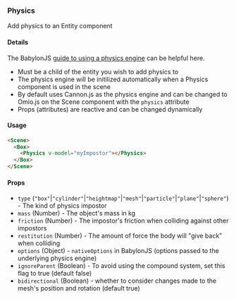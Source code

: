 ### Physics

Add physics to an Entity component

#### Details

The BabylonJS [guide to using a physics engine](http://doc.babylonjs.com/how_to/using_the_physics_engine) can be helpful here.

 - Must be a child of the entity you wish to add physics to
 - The physics engine will be initilized automatically when a Physics component is used in the scene
 - By default uses Cannon.js as the physics engine and can be changed to Omio.js on the Scene component with the `physics` attribute
 - Props (attributes) are reactive and can be changed dynamically

#### Usage

```html
<Scene>
  <Box>
    <Physics v-model="myImpostor"></Physics>
  </Box>
</Scene>
```

#### Props

  - `type` (`"box"`|`"cylinder"`|`"heightmap"`|`"mesh"`|`"particle"`|`"plane"`|`"sphere"`) - The kind of physics impostor
  - `mass` (Number) - The object's mass in kg
  - `friction` (Number) - The impostor's friction when colliding against other impostors
  - `restitution` (Number) - The amount of force the body will "give back" when colliding
  - `options` (Object) - `nativeOptions` in BabylonJS (options passed to the underlying physics engine)
  - `ignoreParent` (Boolean) - To avoid using the compound system, set this flag to true (default false)
  - `bidirectional` (Boolean) - whether to consider changes made to the mesh's position and rotation (default true)
